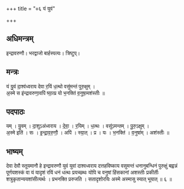 +++
title = "०६ यं युवं"

+++
## अधिमन्त्रम्
इन्द्रावरुणौ। भरद्वाजो बार्हस्पत्यः। त्रिष्टुप्।

## मन्त्रः
यं यु॒वं दा॒श्व॑ध्वराय देवा र॒यिं ध॒त्थो वसु॑मन्तं पुरु॒क्षुम् ।  
अ॒स्मे स इ॑न्द्रावरुणा॒वपि॑ ष्या॒त्प्र यो भ॒नक्ति॑ व॒नुषा॒मश॑स्तीः ॥

## पदपाठः
यम् । यु॒वम् । दा॒शुऽअ॑ध्वराय । दे॒वा॒ । र॒यिम् । ध॒त्थः । वसु॑ऽमन्तम् । पु॒रु॒ऽक्षुम् ।  
अ॒स्मे इति॑ । सः । इ॒न्द्रा॒व॒रु॒णौ॒ । अपि॑ । स्या॒त् । प्र । यः । भ॒नक्ति॑ । व॒नुषा॑म् । अश॑स्तीः ॥

## भाष्यम्
देवा देवौ स्तूयमानौ हे इन्द्रावरुणौ युवं युवां दाश्वध्वराय दत्तहविष्काय वसुमन्तं धनानुबन्धिनं पुरुक्षुं बह्वन्नं पूर्णयशस्कं वा यं यादृशं रयिं धनं धत्थः प्रयच्छथः योपि च वनुषां हिंसकानां अशस्तीः प्रकीर्तीः शत्रुकृतान्ययशांसीत्यर्थः । प्रभनक्ति प्ररुजति । सतादृशोरयिः अस्मे अस्मासु स्यात् भूयात् ॥ ६ ॥